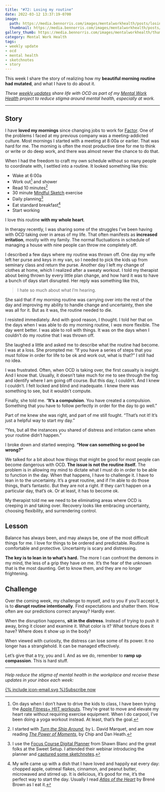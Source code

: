 ```yaml
---
title: "#72: Losing my routine"
date: 2022-03-12 13:37:19-0700
image: 
  path: https://media.bennorris.com/images/mentalworkhealth/posts/losing-my-routine.jpg
  thumbnail: https://media.bennorris.com/images/mentalworkhealth/posts/thumbnails/losing-my-routine.jpg
gallery_thumb: https://media.bennorris.com/images/mentalworkhealth/thumbs/losing-my-routine.jpg
category: Mental Work Health
tags:
- weekly update
- ocd
- mental health
- sketchnotes
- story
---
```


This week I share the story of realizing how my **beautiful morning routine had mutated**, and what I have to do about it.

_These [weekly updates](https://bennorris.com/tags/weekly-update/) share life with OCD as part of my [Mental Work Health](https://bennorris.com/mental-work-health) project to reduce stigma around mental health, especially at work._

***


## Story

I have **loved my mornings** since changing jobs to work for [Factor](https://factor.xyz). One of the problems I faced at my previous company was a meeting-addicted culture. Most mornings I started with a meeting at 8:00a or earlier. That was hard for me. The morning is often the most productive time for me to think or write or do deep work, and there was almost never the chance to do that.

When I had the freedom to craft my own schedule without so many people to coordinate with, I settled into a routine. It looked something like this:

* Wake at 6:00a
* Work out[^1] and shower
* Read 10 minutes[^2]
* 30 minute [Mindful Sketch](https://bennorris.com/tags/mindfulsketch/) exercise
* Daily planning[^3]
* Eat standard breakfast[^4]
* Start working

I love this routine **with my whole heart**.

In therapy recently, I was sharing some of the struggles I’ve been having with OCD taking over in areas of my life. That often manifests as **increased irritation**, mostly with my family. The normal fluctuations in schedule of managing a house with nine people can throw me completely off.

I described a few days where my routine was thrown off. One day my wife left her purse and keys in my van, so I needed to pick the kids up from seminary class and return the purse. Another day I left my change of clothes at home, which I realized after a sweaty workout. I told my therapist about being thrown by every little plan change, and how hard it was to have a bunch of days start disrupted. Her reply was something like this,

> I hate so much about what I’m hearing.

She said that if my morning routine was carrying over into the rest of the day and improving my ability to handle change and uncertainty, then she was all for it. But as it was, the routine needed to die.

I resisted immediately. And with good reason, I thought. I told her that on the days when I was able to do my morning routine, I *was* more flexible. The day went better. I was able to roll with things. It was on the days when I couldn’t do my routine that I was thrown off.

She laughed a little and asked me to describe what the routine had become. I was at a loss. She prompted me: “If you have a series of steps that you must follow in order for life to be ok and work out, what is that?” I still had no idea.

I was frustrated. Often, when OCD is taking over, the first casualty is insight. And I know that. Usually, it doesn’t take much for me to see through the fog and identify where I am going off course. But this day, I couldn’t. And I knew I couldn’t. I felt locked and blind and inadequate. I knew there was something to see, but it wouldn’t compute.

Finally, she told me. “**It’s a compulsion**. You have created a compulsion. Something that you have to follow perfectly in order for the day to go well.”

Part of me knew she was right, and part of me still fought. “That’s not it! It’s just a helpful way to start my day.”

“Yes, but all the instances you shared of distress and irritation came when your routine didn’t happen.”

I broke down and started weeping. **“How can something so good be wrong?”**

We talked for a bit about how things that might be good for most people can become dangerous with OCD. **The issue is not the routine itself.** The problem is in allowing my mind to dictate what I must do in order to be able to function in the day. When that happens, I have to challenge it. I have to lean in to the uncertainty. It’s a great routine, and if I’m able to do those things, that’s fantastic. But they are not a right. If they can’t happen on a particular day, that’s ok. Or at least, it has to become ok.

My therapist told me we need to be eliminating areas where OCD is creeping in and taking over. Recovery looks like embracing uncertainty, choosing flexibility, and surrendering control.


## Lesson

Balance has always been, and may always be, one of the most difficult things for me. I love for things to be ordered and predictable. Routine is comfortable and protective. Uncertainty is scary and distressing.

**The key is to lean in to what’s hard.** The more I can confront the demons in my mind, the less of a grip they have on me. It’s the fear of the unknown that is the most daunting. Get to know them, and they are no longer frightening.


## Challenge

Over the coming week, my challenge to myself, and to you if you’ll accept it, is to **disrupt routine intentionally**. Find expectations and shatter them. How often are our predictions correct anyway? Hardly ever.

When the disruption happens, **sit in the distress**. Instead of trying to push it away, bring it closer and examine it. What color is it? What texture does it have? Where does it show up in the body?

When viewed with curiosity, the distress can lose some of its power. It no longer has a stranglehold. It can be managed effectively.

Let’s give that a try, you and I. And as we do, remember to **ramp up compassion**. This is hard stuff.

***

_Help reduce the stigma of mental health in the workplace and receive these updates in your inbox each week:_

<a href="https://bennorris.com/subscribe/mwh/" class="btn"><span class="icon">{% include icon-email.svg %}</span>Subscribe now</a>


[^1]: On days when I don’t have to drive the kids to class, I have been trying the [Apple Fitness+ HIIT workouts](https://www.apple.com/apple-fitness-plus/). They’re great to move and elevate my heart rate without requiring exercise equipment. When I do carpool, I’ve been doing a yoga workout instead. At least, that’s the goal.

[^2]: I started with [*Turn the Ship Around*](https://davidmarquet.com/turn-the-ship-around-book/), by L. David Marquet, and am now reading [*The Power of Moments*](https://heathbrothers.com/the-power-of-moments/), by Chip and Dan Heath.

[^3]: I use the [Focus Course Digital Planner](https://thesweetsetup.com/planner/) from Shawn Blanc and the great folks at the Sweet Setup. I attended their webinar introducing the planner and [captured some sketchnotes](https://bennorris.com/2021/11/16/how-to-plan-your-year-sketchnotes).

[^4]: My wife came up with a dish that I have loved and happily eat every day: chopped apple, oatmeal flakes, cinnamon, and peanut butter, microwaved and stirred up. It is delicious, it’s good for me, it’s the perfect way to start the day. Usually I read [*Atlas of the Heart*](https://brenebrown.com/book/atlas-of-the-heart/) by Brené Brown as I eat it.
